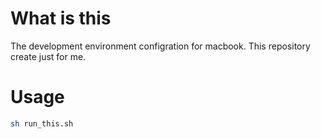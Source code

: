 # What is this
The development environment configration for macbook.
This repository create just for me.


# Usage
```sh
sh run_this.sh
```

